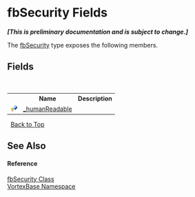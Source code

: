 # fbSecurity Fields
 _**\[This is preliminary documentation and is subject to change.\]**_

The <a href="T_VortexBase_fbSecurity.md">fbSecurity</a> type exposes the following members.


## Fields
&nbsp;<table><tr><th></th><th>Name</th><th>Description</th></tr><tr><td>![Protected field](media/protfield.gif "Protected field")</td><td><a href="F_VortexBase_fbSecurity__humanReadable.md">_humanReadable</a></td><td /></tr></table>&nbsp;
<a href="#fbsecurity-fields">Back to Top</a>

## See Also


#### Reference
<a href="T_VortexBase_fbSecurity.md">fbSecurity Class</a><br /><a href="N_VortexBase.md">VortexBase Namespace</a><br />